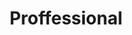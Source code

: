 ---
title: "Proffessional"
url: /sant-boi-de-llobregat/proffessional/
shop: suministros de peluquería
---